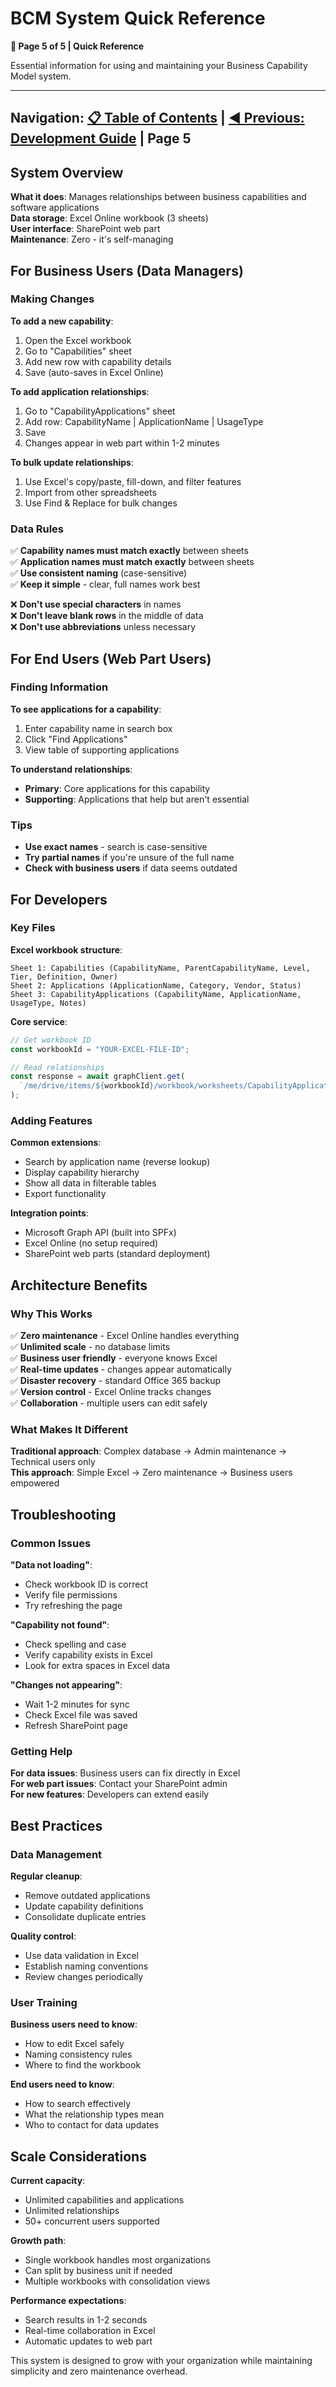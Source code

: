 # BCM System Quick Reference
**📖 Page 5 of 5 | Quick Reference**

Essential information for using and maintaining your Business Capability Model system.

---
**Navigation:** [📋 Table of Contents](./00-Table-of-Contents.md) | [◀️ Previous: Development Guide](./04-BCM-Web-Part-Guide.md) | **Page 5**  
---

## System Overview

**What it does**: Manages relationships between business capabilities and software applications  
**Data storage**: Excel Online workbook (3 sheets)  
**User interface**: SharePoint web part  
**Maintenance**: Zero - it's self-managing  

## For Business Users (Data Managers)

### Making Changes

**To add a new capability**:
1. Open the Excel workbook
2. Go to "Capabilities" sheet  
3. Add new row with capability details
4. Save (auto-saves in Excel Online)

**To add application relationships**:
1. Go to "CapabilityApplications" sheet
2. Add row: CapabilityName | ApplicationName | UsageType
3. Save
4. Changes appear in web part within 1-2 minutes

**To bulk update relationships**:
1. Use Excel's copy/paste, fill-down, and filter features
2. Import from other spreadsheets 
3. Use Find & Replace for bulk changes

### Data Rules

✅ **Capability names must match exactly** between sheets  
✅ **Application names must match exactly** between sheets  
✅ **Use consistent naming** (case-sensitive)  
✅ **Keep it simple** - clear, full names work best  

❌ **Don't use special characters** in names  
❌ **Don't leave blank rows** in the middle of data  
❌ **Don't use abbreviations** unless necessary  

## For End Users (Web Part Users)

### Finding Information

**To see applications for a capability**:
1. Enter capability name in search box
2. Click "Find Applications"  
3. View table of supporting applications

**To understand relationships**:
- **Primary**: Core applications for this capability
- **Supporting**: Applications that help but aren't essential

### Tips

- **Use exact names** - search is case-sensitive
- **Try partial names** if you're unsure of the full name
- **Check with business users** if data seems outdated

## For Developers

### Key Files

**Excel workbook structure**:
```
Sheet 1: Capabilities (CapabilityName, ParentCapabilityName, Level, Tier, Definition, Owner)
Sheet 2: Applications (ApplicationName, Category, Vendor, Status)  
Sheet 3: CapabilityApplications (CapabilityName, ApplicationName, UsageType, Notes)
```

**Core service**:
```typescript
// Get workbook ID
const workbookId = "YOUR-EXCEL-FILE-ID";

// Read relationships
const response = await graphClient.get(
  `/me/drive/items/${workbookId}/workbook/worksheets/CapabilityApplications/usedRange`
);
```

### Adding Features

**Common extensions**:
- Search by application name (reverse lookup)
- Display capability hierarchy
- Show all data in filterable tables
- Export functionality

**Integration points**:
- Microsoft Graph API (built into SPFx)
- Excel Online (no setup required)
- SharePoint web parts (standard deployment)

## Architecture Benefits

### Why This Works

✅ **Zero maintenance** - Excel Online handles everything  
✅ **Unlimited scale** - no database limits  
✅ **Business user friendly** - everyone knows Excel  
✅ **Real-time updates** - changes appear automatically  
✅ **Disaster recovery** - standard Office 365 backup  
✅ **Version control** - Excel Online tracks changes  
✅ **Collaboration** - multiple users can edit safely  

### What Makes It Different

**Traditional approach**: Complex database → Admin maintenance → Technical users only  
**This approach**: Simple Excel → Zero maintenance → Business users empowered  

## Troubleshooting

### Common Issues

**"Data not loading"**:
- Check workbook ID is correct
- Verify file permissions
- Try refreshing the page

**"Capability not found"**:
- Check spelling and case
- Verify capability exists in Excel
- Look for extra spaces in Excel data

**"Changes not appearing"**:
- Wait 1-2 minutes for sync
- Check Excel file was saved
- Refresh SharePoint page

### Getting Help

**For data issues**: Business users can fix directly in Excel  
**For web part issues**: Contact your SharePoint admin  
**For new features**: Developers can extend easily  

## Best Practices

### Data Management

**Regular cleanup**:
- Remove outdated applications
- Update capability definitions  
- Consolidate duplicate entries

**Quality control**:
- Use data validation in Excel
- Establish naming conventions
- Review changes periodically

### User Training

**Business users need to know**:
- How to edit Excel safely
- Naming consistency rules
- Where to find the workbook

**End users need to know**:
- How to search effectively
- What the relationship types mean
- Who to contact for data updates

## Scale Considerations

**Current capacity**:
- Unlimited capabilities and applications
- Unlimited relationships
- 50+ concurrent users supported

**Growth path**:
- Single workbook handles most organizations
- Can split by business unit if needed
- Multiple workbooks with consolidation views

**Performance expectations**:
- Search results in 1-2 seconds
- Real-time collaboration in Excel
- Automatic updates to web part

This system is designed to grow with your organization while maintaining simplicity and zero maintenance overhead.